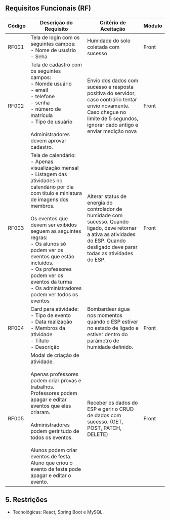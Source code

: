 ## Requisitos Funcionais (RF)

| **Código** | **Descrição do Requisito**                                                                                                                                                                                                                                                                                                                                                                  | **Critério de Aceitação**                                                                                                                                                            | Módulo |
| ---------- | ------------------------------------------------------------------------------------------------------------------------------------------------------------------------------------------------------------------------------------------------------------------------------------------------------------------------------------------------------------------------------------------- | ------------------------------------------------------------------------------------------------------------------------------------------------------------------------------------ | ------ |
| RF001      | Tela de login com os seguintes campos:<br>- Nome de usuário<br>- Seha                                                                                                                                                                                                                                                                                                                       | Humidade do solo coletada com sucesso                                                                                                                                                | Front  |
| RF002      | Tela de cadastro com os seguintes campos:<br>- Nomde usuário<br>- email<br>- telefone<br>- senha<br>- número de matrícula<br>- Tipo de usuário<br><br>Administradores devem aprovar cadastro.                                                                                                                                                                                               | Envio dos dados com sucesso e resposta positiva do servidor, caso contrário tentar envio novamente. Caso chegue no limite de 5 segundos, ignorar dado antigo e enviar medição nova   | Front  |
| RF003      | Tela de calendário:<br>- Apenas visualização mensal<br>- Listagem das atividades no calendário por dia com título e miniatura de imagens dos membros.<br><br>Os eventos que devem ser exibidos seguem as seguintes regras:<br>- Os alunos só podem ver os eventos que estão incluídos.<br>- Os professores podem ver os eventos da turma<br>- Os administradores podem ver todos os eventos | Alterar status de energia do controlador de humidade com sucesso. Quando ligado, deve retornar a ativa as atividades do ESP. Quando desligado deve parar todas as atividades do ESP. | Front  |
| RF004      | Card para atividade:<br>- Tipo de evento<br>- Data realização<br>- Membros da atividade<br>- Título<br>- Descrição                                                                                                                                                                                                                                                                          | Bombardear água nos momentos quando o ESP estiver no estado de ligado e estiver dentro do parâmetro de humidade definido.                                                            | Front  |
| RF005      | Modal de criação de atividade.<br><br>Apenas professores podem criar provas e trabalhos. Professores podem apagar e editar eventos que eles criaram.<br><br>Administradores podem gerir tudo de todos os eventos.<br><br>Alunos podem criar eventos de festa. Aluno que criou o evento de festa pode apagar e editar o evento.                                                              | Receber os dados do ESP e gerir o CRUD de dados com sucesso. (GET, POST, PATCH, DELETE)                                                                                              | Front  |

## 5. Restrições

-  Tecnológicas: React, Spring Boot e MySQL.